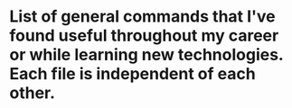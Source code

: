 # List of general commands that I've found useful throughout my career or while learning new technologies. Each file is independent of each other.
